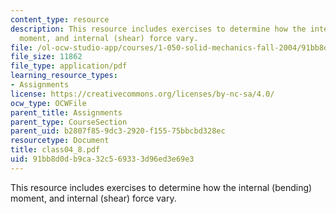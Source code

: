 ```yaml
---
content_type: resource
description: This resource includes exercises to determine how the internal (bending)
  moment, and internal (shear) force vary.
file: /ol-ocw-studio-app/courses/1-050-solid-mechanics-fall-2004/91bb8d0db9ca32c569333d96ed3e69e3_class04_8.pdf
file_size: 11862
file_type: application/pdf
learning_resource_types:
- Assignments
license: https://creativecommons.org/licenses/by-nc-sa/4.0/
ocw_type: OCWFile
parent_title: Assignments
parent_type: CourseSection
parent_uid: b2807f85-9dc3-2920-f155-75bbcbd328ec
resourcetype: Document
title: class04_8.pdf
uid: 91bb8d0d-b9ca-32c5-6933-3d96ed3e69e3
---
```

This resource includes exercises to determine how the internal (bending) moment, and internal (shear) force vary.